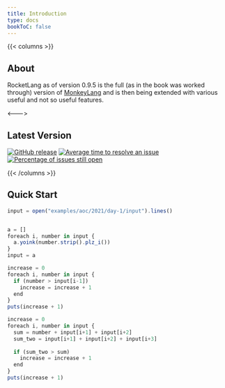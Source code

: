 ```yaml
---
title: Introduction
type: docs
bookToC: false
---
```


{{< columns >}}

## About

RocketLang as of version 0.9.5 is the full (as in the book was worked through) version of [MonkeyLang](https://monkeylang.org/) and
is then being extended with various useful and not so useful features.

<--->

## Latest Version

[![GitHub release](https://img.shields.io/github/release/flipez/rocket-lang.svg)](https://github.com/flipez/rocket-lang/releases/)
[![Average time to resolve an issue](http://isitmaintained.com/badge/resolution/flipez/rocket-lang.svg)](https://github.com/flipez/rocket-lang)
[![Percentage of issues still open](http://isitmaintained.com/badge/open/flipez/rocket-lang.svg)](https://github.com/flipez/rocket-lang)

{{< /columns >}}

## Quick Start
```js
input = open("examples/aoc/2021/day-1/input").lines()


a = []
foreach i, number in input {
  a.yoink(number.strip().plz_i())
}
input = a

increase = 0
foreach i, number in input {
  if (number > input[i-1])
    increase = increase + 1
  end
}
puts(increase + 1)

increase = 0
foreach i, number in input {
  sum = number + input[i+1] + input[i+2]
  sum_two = input[i+1] + input[i+2] + input[i+3]
  
  if (sum_two > sum)
    increase = increase + 1
  end
}
puts(increase + 1)
```